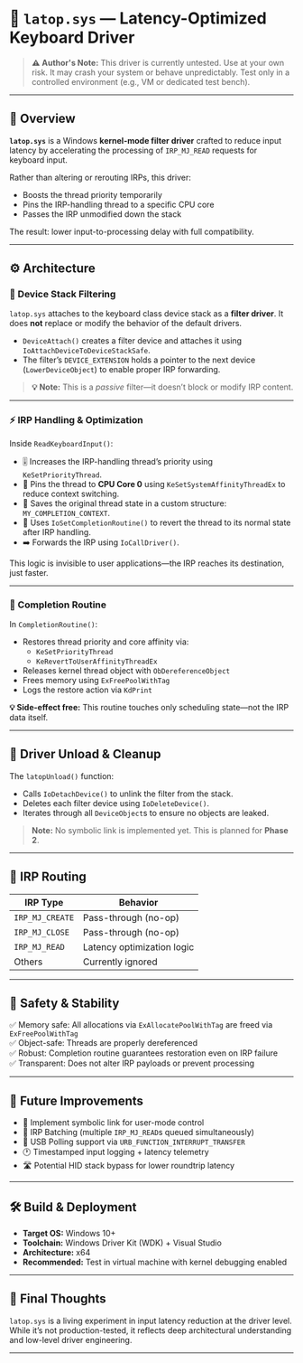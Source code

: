 # 🎹 `latop.sys` — Latency-Optimized Keyboard Driver

> **⚠️ Author's Note:** This driver is currently untested. Use at your own risk. It may crash your system or behave unpredictably. Test only in a controlled environment (e.g., VM or dedicated test bench).

---

## 🧠 Overview

**`latop.sys`** is a Windows **kernel-mode filter driver** crafted to reduce input latency by accelerating the processing of `IRP_MJ_READ` requests for keyboard input.

Rather than altering or rerouting IRPs, this driver:
- Boosts the thread priority temporarily
- Pins the IRP-handling thread to a specific CPU core
- Passes the IRP unmodified down the stack

The result: lower input-to-processing delay with full compatibility.

---

## ⚙️ Architecture

### 🔩 Device Stack Filtering

`latop.sys` attaches to the keyboard class device stack as a **filter driver**. It does **not** replace or modify the behavior of the default drivers.

- `DeviceAttach()` creates a filter device and attaches it using `IoAttachDeviceToDeviceStackSafe`.
- The filter’s `DEVICE_EXTENSION` holds a pointer to the next device (`LowerDeviceObject`) to enable proper IRP forwarding.

> **💡 Note:** This is a *passive* filter—it doesn’t block or modify IRP content.

---

### ⚡ IRP Handling & Optimization

Inside `ReadKeyboardInput()`:

- 🎚️ Increases the IRP-handling thread’s priority using `KeSetPriorityThread`.
- 🎯 Pins the thread to **CPU Core 0** using `KeSetSystemAffinityThreadEx` to reduce context switching.
- 💾 Saves the original thread state in a custom structure: `MY_COMPLETION_CONTEXT`.
- 🔁 Uses `IoSetCompletionRoutine()` to revert the thread to its normal state after IRP handling.
- ➡️ Forwards the IRP using `IoCallDriver()`.

This logic is invisible to user applications—the IRP reaches its destination, just faster.

---

### 🔄 Completion Routine

In `CompletionRoutine()`:

- Restores thread priority and core affinity via:
  - `KeSetPriorityThread`
  - `KeRevertToUserAffinityThreadEx`
- Releases kernel thread object with `ObDereferenceObject`
- Frees memory using `ExFreePoolWithTag`
- Logs the restore action via `KdPrint`

**💡 Side-effect free:** This routine touches only scheduling state—not the IRP data itself.

---

## 🧹 Driver Unload & Cleanup

The `latopUnload()` function:

- Calls `IoDetachDevice()` to unlink the filter from the stack.
- Deletes each filter device using `IoDeleteDevice()`.
- Iterates through all `DeviceObject`s to ensure no objects are leaked.

> **Note:** No symbolic link is implemented yet. This is planned for **Phase 2**.

---

## 🛑 IRP Routing

| IRP Type        | Behavior                     |
|----------------|------------------------------|
| `IRP_MJ_CREATE` | Pass-through (no-op)         |
| `IRP_MJ_CLOSE`  | Pass-through (no-op)         |
| `IRP_MJ_READ`   | Latency optimization logic   |
| Others          | Currently ignored            |

---

## 🔐 Safety & Stability

✅ Memory safe: All allocations via `ExAllocatePoolWithTag` are freed via `ExFreePoolWithTag`  
✅ Object-safe: Threads are properly dereferenced  
✅ Robust: Completion routine guarantees restoration even on IRP failure  
✅ Transparent: Does not alter IRP payloads or prevent processing

---

## 🚀 Future Improvements

- 🔗 Implement symbolic link for user-mode control
- 🧵 IRP Batching (multiple `IRP_MJ_READ`s queued simultaneously)
- 🧬 USB Polling support via `URB_FUNCTION_INTERRUPT_TRANSFER`
- 🕐 Timestamped input logging + latency telemetry
- 🛣️ Potential HID stack bypass for lower roundtrip latency

---

## 🛠 Build & Deployment

- **Target OS:** Windows 10+
- **Toolchain:** Windows Driver Kit (WDK) + Visual Studio
- **Architecture:** x64
- **Recommended:** Test in virtual machine with kernel debugging enabled

---

## 📎 Final Thoughts

`latop.sys` is a living experiment in input latency reduction at the driver level. While it’s not production-tested, it reflects deep architectural understanding and low-level driver engineering.

---
